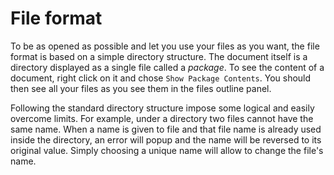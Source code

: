 

# File format 

To be as opened as possible and let you use your files as you want, the file format is based on a simple directory structure. The document itself is a directory displayed as a single file called a  _package_. To see the content of a document, right click on it and chose `Show Package Contents`. You should then see all your files as you see them in the files outline panel. 

Following the standard directory structure impose some logical and easily overcome limits. For example, under a directory two files cannot have the same name. When a name is given to file and that file name is already used inside the directory, an error will popup and the name will be reversed to its original value. Simply choosing a unique name will allow to change the file's name.   

